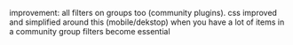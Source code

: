 improvement: all filters on groups too (community plugins). css improved and simplified around this (mobile/dekstop)
when you have a lot of items in a community group filters become essential